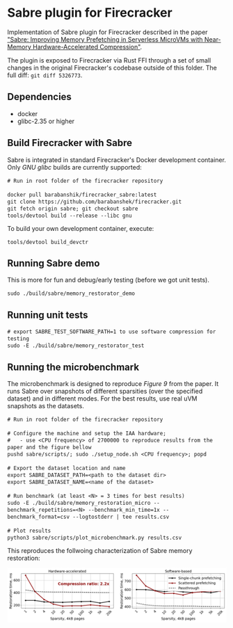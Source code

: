 # Sabre plugin for Firecracker

Implementation of Sabre plugin for Firecracker described in the paper ["Sabre: Improving Memory Prefetching in Serverless MicroVMs with Near-Memory Hardware-Accelerated Compression"]().

The plugin is exposed to Firecracker via Rust FFI through a set of small changes in the original Firecracker's codebase outside of this folder. The full diff: `git diff 5326773`.

## Dependencies
* docker
* glibc-2.35 or higher


## Build Firecracker with Sabre

Sabre is integrated in standard Firecracker's Docker development container. Only *GNU glibc* builds are currently supported:

```
# Run in root folder of the firecracker repository

docker pull barabanshik/firecracker_sabre:latest
git clone https://github.com/barabanshek/firecracker.git
git fetch origin sabre; git checkout sabre
tools/devtool build --release --libc gnu
```

To build your own development container, execute:
```
tools/devtool build_devctr
```


## Running Sabre demo

This is more for fun and debug/early testing (before we got unit tests).

```
sudo ./build/sabre/memory_restorator_demo
```

## Running unit tests
```
# export SABRE_TEST_SOFTWARE_PATH=1 to use software compression for testing
sudo -E ./build/sabre/memory_restorator_test
```

## Running the microbenchmark

The microbenchmark is designed to reproduce *Figure 9* from the paper. It runs Sabre over snapshots of different sparsities (over the specified dataset) and in different modes. For the best results, use real uVM snapshots as the datasets.

```
# Run in root folder of the firecracker repository

# Configure the machine and setup the IAA hardware;
#   - use <CPU frequency> of 2700000 to reproduce results from the paper and the figure bellow
pushd sabre/scripts/; sudo ./setup_node.sh <CPU frequency>; popd

# Export the dataset location and name
export SABRE_DATASET_PATH=<path to the dataset dir>
export SABRE_DATASET_NAME=<name of the dataset>

# Run benchmark (at least <N> = 3 times for best results)
sudo -E ./build/sabre/memory_restoration_micro --benchmark_repetitions=<N> --benchmark_min_time=1x --benchmark_format=csv --logtostderr | tee results.csv

# Plot results
python3 sabre/scripts/plot_microbenchmark.py results.csv
```

This reproduces the follwoing characterization of Sabre memory restoration:

![handling](images/handling_plots.png)
